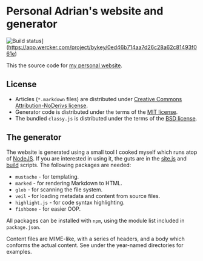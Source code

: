 # Personal Adrian's website and generator

![Build status](https://app.wercker.com/status/0ed46b714aa7d26c28a62c81493f061e/m/master "wercker status")](https://app.wercker.com/project/bykey/0ed46b714aa7d26c28a62c81493f061e)

This the source code for [my personal website](http://perezdecastro.org).

## License

- Articles (`*.markdown` files) are distributed under [Creative
  Commons Attribution-NoDerivs license](http://www.tldrlegal.com/license/creative-commons-attribution-noderivs-%28cc-nd%29).
- Generator code is distributed under the terms of the [MIT
  license](http://www.tldrlegal.com/license/mit-license).
- The bundled `classy.js` is distributed under the terms of the [BSD
  license](http://www.tldrlegal.com/license/bsd-3-clause-license-%28revised%29).

## The generator

The website is generated using a small tool I cooked myself which
runs atop of [NodeJS](http://nodejs.org). If you are interested in
using it, the guts are in the [site.js](site.js) and [build](build)
scripts. The following packages are needed:

- `mustache` - for templating.
- `marked` - for rendering Markdown to HTML.
- `glob` - for scanning the file system.
- `veil` - for loading metadata and content from source files.
- `highlight.js` - for code syntax highlighting.
- `fishbone` - for easier OOP.

All packages can be installed with `npm`, using the module list included
in `package.json`.

Content files are MIME-like, with a series of headers, and a body
which conforms the actual content. See under the year-named
directories for examples.

